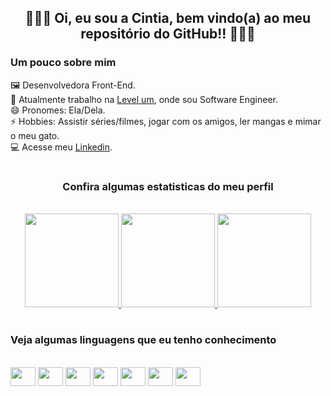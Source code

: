 <div align="center">

## 👩🏻‍💻 Oi, eu sou a Cintia, bem vindo(a) ao meu repositório do GitHub!! 👩🏻‍💻
</div>

### Um pouco sobre mim

🖼️ Desenvolvedora Front-End. <br>
💼 Atualmente trabalho na [Level um](https://levelum.com.br/index.html), onde sou Software Engineer. <br>
😄 Pronomes: Ela/Dela. <br>
⚡ Hobbies: Assistir séries/filmes, jogar com os amigos, ler mangas e mimar o meu gato. <br>
💻 Acesse meu [Linkedin](https://www.linkedin.com/in/cintia-requiao/).
<br>

#

<div align="center">

### Confira algumas estatisticas do meu perfil
<br>
<a href="https://github.com/cintiareq">
<img height="150em" src="https://github-readme-stats.vercel.app/api?username=cintiareq&show_icons=true&theme=radical&include_all_commits=true&count_private=true"/>
<img height="150em" src="https://github-readme-stats.vercel.app/api/top-langs/?username=cintiareq&layout=compact&langs_count=7&theme=radical"/>
<img height="150em" src="https://github-readme-streak-stats.herokuapp.com/?user=cintiareq&theme=radical&hide_border=true"/>
</a>
</div> 

# 

<div>

### Veja algumas linguagens que eu tenho conhecimento

<br>

<img height="30" width="40" src="https://cdn.jsdelivr.net/gh/devicons/devicon/icons/mysql/mysql-original.svg" />
<img height="30" width="40" src="https://cdn.jsdelivr.net/gh/devicons/devicon/icons/html5/html5-original.svg" />
<img height="30" width="40" src="https://cdn.jsdelivr.net/gh/devicons/devicon/icons/css3/css3-original.svg" />
<img height="30" width="40" src="https://cdn.jsdelivr.net/gh/devicons/devicon/icons/javascript/javascript-original.svg" />
<img height="30" width="40" src="https://cdn.jsdelivr.net/gh/devicons/devicon/icons/react/react-original.svg" />
<img height="30" width="40" src="https://cdn.jsdelivr.net/gh/devicons/devicon/icons/ionic/ionic-original.svg" />
<img height="30" width="40" src="https://cdn.jsdelivr.net/gh/devicons/devicon/icons/typescript/typescript-original.svg" />
